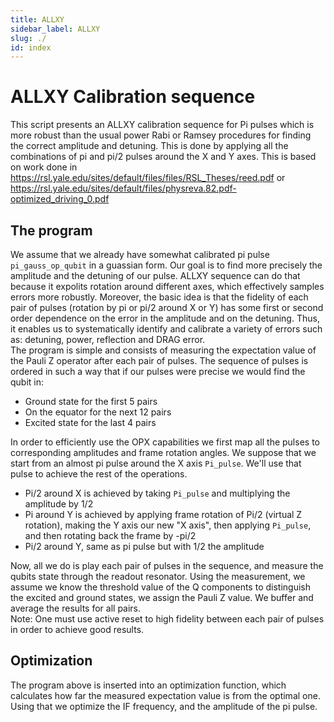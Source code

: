 ```yaml
---
title: ALLXY
sidebar_label: ALLXY
slug: ./
id: index
---
```


# ALLXY Calibration sequence

This script presents an ALLXY calibration sequence for Pi pulses which is more robust than the usual power Rabi or Ramsey
procedures for finding the correct amplitude and detuning. This is done by applying all the combinations of pi and pi/2 
pulses around the X and Y axes.
This is based on work done in https://rsl.yale.edu/sites/default/files/files/RSL_Theses/reed.pdf
or https://rsl.yale.edu/sites/default/files/physreva.82.pdf-optimized_driving_0.pdf


## The program
We assume that we already have somewhat calibrated pi pulse `pi_gauss_op_qubit` in a guassian form.
Our goal is to find more precisely the amplitude and the detuning of our pulse. ALLXY sequence can do that because it
expolits rotation around different axes, which effectively samples errors more robustly. Moreover, the basic idea is that
the fidelity of each pair of pulses (rotation by pi or pi/2 around X or Y) has some first or second order dependence on 
the error in the amplitude and on the detuning. Thus, it enables us to systematically identify and calibrate a variety of errors such 
as: detuning, power, reflection and DRAG error.  
The program is simple and consists of measuring the expectation value of the Pauli Z operator after each pair of pulses.
The sequence of pulses is ordered in such a way that if our pulses were precise we would find the qubit in:  
- Ground state for the first 5 pairs  
- On the equator for the next 12 pairs  
- Excited state for the last 4 pairs  

In order to efficiently use the OPX capabilities we first map all the pulses to corresponding amplitudes and frame 
rotation angles. We suppose that we start from an almost pi pulse around the X axis `Pi_pulse`. We'll use that pulse to achieve the
rest of the operations.
- Pi/2  around X is achieved by taking `Pi_pulse` and multiplying the amplitude by 1/2
- Pi around Y is achieved by applying frame rotation of Pi/2 (virtual Z rotation), making the Y axis our new "X axis", 
  then applying `Pi_pulse`, and then rotating back the frame by -pi/2
- Pi/2 around Y, same as pi pulse but with 1/2 the amplitude  

Now, all we do is play each pair of pulses in the sequence, and measure the qubits state through the readout resonator. 
Using the measurement, we assume we know the threshold value of the Q components to distinguish the excited and ground 
states, we assign the Pauli Z value. We buffer and average the results for all pairs.  
Note: One must use active reset to high fidelity between each pair of pulses in order to achieve good results.

## Optimization
The program above is inserted into an optimization function, which calculates how far the measured expectation value is 
from the optimal one. Using that we optimize the IF frequency, and the amplitude of the pi pulse.